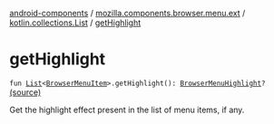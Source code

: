 [android-components](../../index.md) / [mozilla.components.browser.menu.ext](../index.md) / [kotlin.collections.List](index.md) / [getHighlight](./get-highlight.md)

# getHighlight

`fun `[`List`](https://kotlinlang.org/api/latest/jvm/stdlib/kotlin.collections/-list/index.html)`<`[`BrowserMenuItem`](../../mozilla.components.browser.menu/-browser-menu-item/index.md)`>.getHighlight(): `[`BrowserMenuHighlight`](../../mozilla.components.browser.menu/-browser-menu-highlight/index.md)`?` [(source)](https://github.com/mozilla-mobile/android-components/blob/master/components/browser/menu/src/main/java/mozilla/components/browser/menu/ext/BrowserMenuItem.kt#L15)

Get the highlight effect present in the list of menu items, if any.

